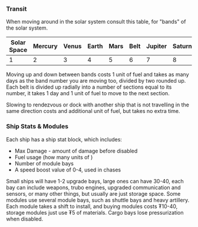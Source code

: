 ### Transit
When moving around in the solar system consult this table, for "bands" of the solar system.

| Solar Space | Mercury | Venus | Earth | Mars | Belt | Jupiter | Saturn | Uranus | Neptune | Kuiper Belt | Deep-Space |
| ----------- | ------- | ----- | ----- | ---- | ---- | ------- | ------ | ------ | ------- | ----------- | ---------- |
| 1           | 2       | 3     | 4     | 5    | 6    | 7       | 8      | 9      | 10      | 11          | 12         |
Moving up and down between bands costs 1 unit of fuel and takes as many days as the band number you are moving too, divided by two rounded up. Each belt is divided up radially into a number of sections equal to its number, it takes 1 day and 1 unit of fuel to move to the next section.

Slowing to rendezvous or dock with another ship that is not travelling in the same direction costs and additional unit of fuel, but takes no extra time.
### Ship Stats & Modules
Each ship has a ship stat block, which includes:
- Max Damage - amount of damage before disabled
- Fuel usage (how many units of )
- Number of module bays
- A speed boost value of 0-4, used in chases

Small ships will have 1-2 upgrade bays, large ones can have 30-40, each bay can include weapons, trubo engines, upgraded communication and sensors, or many other things, but usually are just storage space. Some modules use several module bays, such as shuttle bays and heavy artillery. Each module takes a shift to install, and buying modules costs ₮10-40, storage modules just use ₮5 of materials. Cargo bays lose pressurization when disabled.